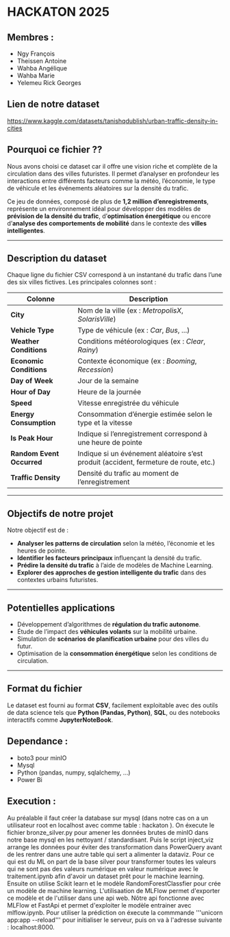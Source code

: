 # HACKATON 2025

## Membres :
- Ngy François  
- Theissen Antoine  
- Wahba Angélique  
- Wahba Marie  
- Yelemeu Rick Georges  

## Lien de notre dataset  
https://www.kaggle.com/datasets/tanishqdublish/urban-traffic-density-in-cities  

## Pourquoi ce fichier ??

Nous avons choisi ce dataset car il offre une vision riche et complète de la circulation dans des villes futuristes. Il permet d’analyser en profondeur les interactions entre différents facteurs comme la météo, l’économie, le type de véhicule et les événements aléatoires sur la densité du trafic.  

Ce jeu de données, composé de plus de **1,2 million d’enregistrements**, représente un environnement idéal pour développer des modèles de **prévision de la densité du trafic**, d’**optimisation énergétique** ou encore d’**analyse des comportements de mobilité** dans le contexte des **villes intelligentes**.

---

## Description du dataset

Chaque ligne du fichier CSV correspond à un instantané du trafic dans l’une des six villes fictives. Les principales colonnes sont :

| Colonne | Description |
|----------|--------------|
| **City** | Nom de la ville (ex : *MetropolisX*, *SolarisVille*) |
| **Vehicle Type** | Type de véhicule (ex : *Car*, *Bus*, ...) |
| **Weather Conditions** | Conditions météorologiques (ex : *Clear*, *Rainy*) |
| **Economic Conditions** | Contexte économique (ex : *Booming*, *Recession*) |
| **Day of Week** | Jour de la semaine |
| **Hour of Day** | Heure de la journée |
| **Speed** | Vitesse enregistrée du véhicule |
| **Energy Consumption** | Consommation d’énergie estimée selon le type et la vitesse |
| **Is Peak Hour** | Indique si l’enregistrement correspond à une heure de pointe |
| **Random Event Occurred** | Indique si un événement aléatoire s’est produit (accident, fermeture de route, etc.) |
| **Traffic Density** | Densité du trafic au moment de l’enregistrement |

---

## Objectifs de notre projet

Notre objectif est de :
- **Analyser les patterns de circulation** selon la météo, l’économie et les heures de pointe.  
- **Identifier les facteurs principaux** influençant la densité du trafic.  
- **Prédire la densité du trafic** à l’aide de modèles de Machine Learning.  
- **Explorer des approches de gestion intelligente du trafic** dans des contextes urbains futuristes.  

---

## Potentielles applications

- Développement d’algorithmes de **régulation du trafic autonome**.  
- Étude de l’impact des **véhicules volants** sur la mobilité urbaine.  
- Simulation de **scénarios de planification urbaine** pour des villes du futur.  
- Optimisation de la **consommation énergétique** selon les conditions de circulation.  

---

## Format du fichier

Le dataset est fourni au format **CSV**, facilement exploitable avec des outils de data science tels que **Python (Pandas, Python)**, **SQL**, ou des notebooks interactifs comme **JupyterNoteBook**.  

## Dependance :

- boto3 pour minIO
- Mysql
- Python (pandas, numpy, sqlalchemy, ...)
- Power Bi

## Execution :

Au préalable il faut créer la database sur mysql (dans notre cas on a un utilisateur root en localhost avec comme table : hackaton ).
On éxecute le fichier bronze_silver.py pour amener les données brutes de minIO dans notre base mysql en les nettoyant / standardisant.
Puis le script inject_viz arrange les données pour éviter des transformation dans PowerQuery avant de les rentrer dans une autre table qui sert a alimenter la dataviz. Pour ce qui est du ML on part de la base silver pour transformer toutes les valeurs qui ne sont pas des valeurs numérique en valeur numérique avec le traitement.ipynb afin d'avoir un dataset prêt pour le machine learning. Ensuite on utilise Scikit learn et le modèle RandomForestClassfier pour crée un modèle de machine learning. L'utilisaation de MLFlow permet d'exporter ce modèle et de l'utiliser dans une api web. Nôtre api fonctionne avec MLFlow et FastApi et permet d'exploiter le modèle entrainer avec mlflow.ipynb. Pour utiliser la prédiction on éxecute la commmande '''unicorn app:app --reload''' pour initialiser le serveur, puis on va à l'adresse suivante : localhost:8000.
